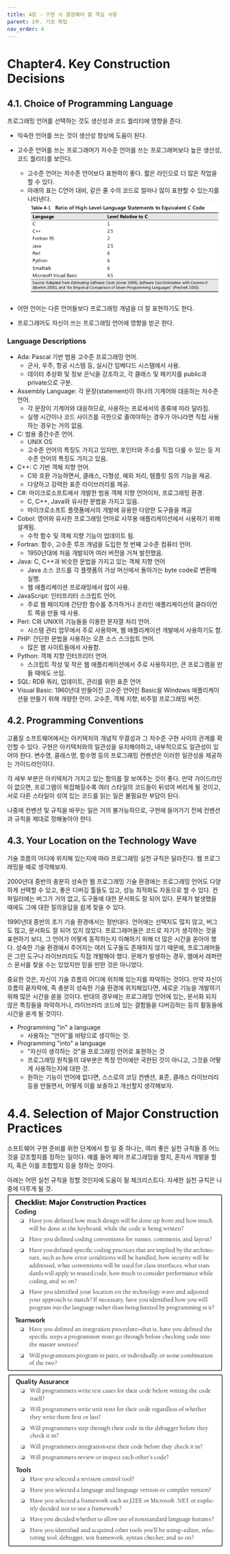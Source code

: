 ```yaml
---
title: 4장 - 구현 시 결정해야 할 핵심 사항
parent: 1부. 기초 확립
nav_order: 4
---
```


# Chapter4. Key Construction Decisions

## 4.1. Choice of Programming Language
프로그래밍 언어를 선택하는 것도 생산성과 코드 퀄리티에 영향을 준다.

+ 익숙한 언어를 쓰는 것이 생산성 향상에 도움이 된다.
+ 고수준 언어를 쓰는 프로그래머가 저수준 언어를 쓰는 프로그래머보다 높은 생산성, 코드 퀄리티를 보인다.
	+ 고수준 언어는 저수준 언어보다 표현력이 좋다. 짧은 라인으로 더 많은 작업을 할 수 있다.
	+ 아래의 표는 C언어 대비, 같은 줄 수의 코드로 얼마나 많이 표현할 수 있는지를 나타낸다.	![[Pasted image 20250101115733.png]](https://github.com/Dev-Trail/code-complete/blob/main/assets/images/Pasted%20image%2020250101115733.png)

+ 어떤 언어는 다른 언어들보다 프로그래밍 개념을 더 잘 표현하기도 한다.
+ 프로그래머도 자신이 쓰는 프로그래밍 언어에 영향을 받곤 한다.

### Language Descriptions
+ Ada: Pascal 기반 범용 고수준 프로그래밍 언어.
	+ 군사, 우주, 항공 시스템 등, 실시간 임베디드 시스템에서 사용.
	+ 데이터 추상화 및 정보 은닉을 강조하고, 각 클래스 및 패키지를 public과 private으로 구분.
+ Assembly Language: 각 문장(statement)이 하나의 기계어와 대응하는 저수준 언어.
	+ 각 문장이 기계어와 대응하므로, 사용하는 프로세서의 종류에 따라 달라짐.
	+ 실행 시간이나 코드 사이즈를 극한으로 줄여야하는 경우가 아니라면 직접 사용하는 경우는 거의 없음.
+ C: 범용 중간수준 언어.
	+ UNIX OS
	+ 고수준 언어의 특징도 가지고 있지만, 포인터와 주소를 직접 다룰 수 있는 등 저수준 언어의 특징도 가지고 있음.
+ C++: C 기반 객체 지향 언어.
	+ C와 호환 가능하면서, 클래스, 다형성, 예외 처리, 템플릿 등의 기능을 제공.
	+ 다양하고 강력한 표준 라이브러리를 제공.
+ C#: 마이크로소프트에서 개발한 범용 객체 지향 언어이자, 프로그래밍 환경.
	+ C, C++, Java와 유사한 문법을 가지고 있음.
	+ 마이크로소프트 플랫폼에서의 개발에 유용한 다양한 도구들을 제공
+ Cobol: 영어와 유사한 프로그래밍 언어로 사무용 애플리케이션에서 사용하기 위해 설계됨.
	+ 수학 함수 및 객체 지향 기능이 업데이트 됨.
+ Fortran: 함수, 고수준 루프 개념을 도입한 첫 번째 고수준 컴퓨터 언어.
	+ 1950년대에 처음 개발되어 여러 버전을 거쳐 발전했음.
+ Java: C, C++과 비슷한 문법을 가지고 있는 객체 지향 언어
	+ Java 소스 코드를 각 플랫폼의 가상 머신에서 돌아가는 byte code로 변환해 실행.
	+ 웹 애플리케이션 프로래밍에서 많이 사용.
+ JavaScript: 인터프리터 스크립트 언어.
	+ 주로 웹 페이지에 간단한 함수를 추가하거나 온라인 애플리케이션의 클라이언트 쪽을 만들 때 사용.
+ Perl: C와 UNIX의 기능들을 이용한 문자열 처리 언어.
	+ 시스템 관리 업무에서 주로 사용하며, 웹 애플리케이션 개발에서 사용하기도 함.
+ PHP: 간단한 문법을 사용하는 오픈 소스 스크립트 언어.
	+ 많은 웹 사이트들에서 사용함.
+ Python: 객체 지향 인터프리터 언어.
	+ 스크립트 작성 및 작은 웹 애플리케이션에서 주로 사용하지만, 큰 프로그램을 만들 때에도 쓰임.
+ SQL: RDB 쿼리, 업데이트, 관리를 위한 표준 언어
+ Visual Basic: 1960년대 만들어진 고수준 언어인 Basic을 Windows 애플리케이션을 만들기 위해 개량한 언어. 고수준, 객체 지향, 비주얼 프로그래밍 버전.

## 4.2. Programming Conventions
고품질 소프트웨어에서는 아키텍처의 개념적 무결성과 그 저수준 구현 사이의 관계를 확인할 수 있다. 구현은 아키텍처와의 일관성을 유지해야하고, 내부적으로도 일관성이 있어야 한다. 변수명, 클래스명, 함수명 등의 프로그래밍 컨벤션은 이러한 일관성을 제공하는 가이드라인이다.

각 세부 부분은 아키텍처가 가지고 있는 함의를 잘 보여주는 것이 좋다. 만약 가이드라인이 없으면, 프로그램이 복잡해질수록 여러 스타일의 코드들이 뒤섞여 버리게 될 것이고, 서로 다른 스타일이 섞여 있는 코드를 읽는 일은 불필요한 부담이 된다. 

나중에 컨벤션 및 규칙을 바꾸는 일은 거의 불가능하므로, 구현에 들어가기 전에 컨벤션과 규칙을 제대로 정해놓아야 한다.

## 4.3. Your Location on the Technology Wave
기술 흐름의 어디에 위치해 있는지에 따라 프로그래밍 실천 규칙은 달라진다. 웹 프로그래밍을 예로 생각해보자.

2000년대 중반의 충분히 성숙한 웹 프로그래밍 기술 환경에는 프로그래밍 언어도 다양하게 선택할 수 있고, 좋은 디버깅 툴들도 있고, 성능 최적화도 자동으로 할 수 있다. 컨파일러에는 버그가 거의 없고, 도구들에 대한 문서화도 잘 되어 있다. 문제가 발생했을 때에도 그에 대한 질의응답을 쉽게 찾을 수 있다.

1990년대 중반의 초기 기술 환경에서는 정반대다. 언어에는 선택지도 많지 않고, 버그도 많고, 문서화도 잘 되어 있지 않았다. 프로그래머들은 코드로 자기가 생각하는 것을 표현하기 보다, 그 언어가 어떻게 동작하는지 이해하기 위해 더 많은 시간을 쏟아야 했다. 성숙한 기술 환경에서 주어지는 여러 도구들도 존재하지 않기 때문에, 프로그래머들은 그런 도구나 라이브러리도 직접 개발해야 했다. 문제가 발생하는 경우, 웹에서 레퍼런스 문서를 찾을 수는 있었지만 믿을 만한 것은 아니었다.

중요한 것은, 자신이 기술 흐름의 어디에 위치해 있는지를 파악하는 것이다. 만약 자신이 흐름의 끝자락에, 즉 충분히 성숙한 기술 환경에 위치해있다면, 새로운 기능을 개발하기 위해 많은 시간을 쏟을 것이다. 반대의 경우에는 프로그래밍 언어에 있는, 문서화 되지 않은 특징들을 파악하거나, 라이브러리 코드에 있는 결함들을 디버깅하는 등의 활동들에 시간을 쏟게 될 것이다.

+ Programming "in" a language
	+ 사용하는 "언어"를 바탕으로 생각하는 것.
+ Programming "into" a language
	+ "자신이 생각하는 것"을 프로그래밍 언어로 표현하는 것
	+ 프로그래밍 원칙들의 대부분은 특정 언어에만 국한된 것이 아니고, 그것을 어떻게 사용하는지에 대한 것.
	+ 원하는 기능이 언어에 없다면, 스스로의 코딩 컨벤션, 표준, 클래스 라이브러리 등을 만들면서, 어떻게 이를 보충하고 개선할지 생각해보자.

# 4.4. Selection of Major Construction Practices
소프트웨어 구현 준비를 위한 단계에서 할 일 중 하나는, 여러 좋은 실천 규칙들 중 어느 것을 강조할지를 정하는 일이다. 예를 들어 페어 프로그래밍을 할지, 혼자서 개발을 할지, 혹은 이를 조합할지 등을 정하는 것이다. 

아래는 어떤 실천 규칙을 정할 것인지에 도움이 될 체크리스트다. 자세한 실천 규칙은 나중에 다루게 될 것.
![[Pasted image 20250101165257.png]](https://github.com/Dev-Trail/code-complete/blob/main/assets/images/Pasted%20image%2020250101165257.png)
![[Pasted image 20250101165311.png]](https://github.com/Dev-Trail/code-complete/blob/main/assets/images/Pasted%20image%2020250101165311.png)
